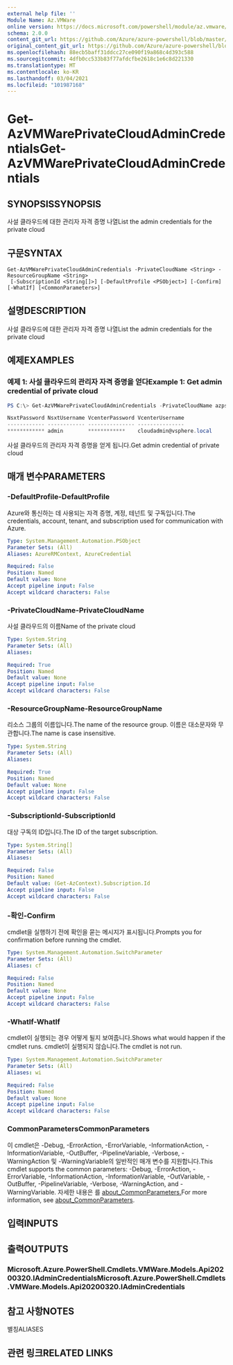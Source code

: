 ```yaml
---
external help file: ''
Module Name: Az.VMWare
online version: https://docs.microsoft.com/powershell/module/az.vmware/get-azvmwareprivatecloudadmincredentials
schema: 2.0.0
content_git_url: https://github.com/Azure/azure-powershell/blob/master/src/VMware/help/Get-AzVMwarePrivateCloudAdminCredentials.md
original_content_git_url: https://github.com/Azure/azure-powershell/blob/master/src/VMware/help/Get-AzVMwarePrivateCloudAdminCredentials.md
ms.openlocfilehash: 88ecb5baff31ddcc27ce090f19a868c4d393c588
ms.sourcegitcommit: 4dfb0cc533b83f77afdcfbe2618c1e6c8d221330
ms.translationtype: MT
ms.contentlocale: ko-KR
ms.lasthandoff: 03/04/2021
ms.locfileid: "101987168"
---
```

# <span data-ttu-id="c8d78-101">Get-AzVMWarePrivateCloudAdminCredentials</span><span class="sxs-lookup"><span data-stu-id="c8d78-101">Get-AzVMWarePrivateCloudAdminCredentials</span></span>

## <span data-ttu-id="c8d78-102">SYNOPSIS</span><span class="sxs-lookup"><span data-stu-id="c8d78-102">SYNOPSIS</span></span>
<span data-ttu-id="c8d78-103">사설 클라우드에 대한 관리자 자격 증명 나열</span><span class="sxs-lookup"><span data-stu-id="c8d78-103">List the admin credentials for the private cloud</span></span>

## <span data-ttu-id="c8d78-104">구문</span><span class="sxs-lookup"><span data-stu-id="c8d78-104">SYNTAX</span></span>

```
Get-AzVMWarePrivateCloudAdminCredentials -PrivateCloudName <String> -ResourceGroupName <String>
 [-SubscriptionId <String[]>] [-DefaultProfile <PSObject>] [-Confirm] [-WhatIf] [<CommonParameters>]
```

## <span data-ttu-id="c8d78-105">설명</span><span class="sxs-lookup"><span data-stu-id="c8d78-105">DESCRIPTION</span></span>
<span data-ttu-id="c8d78-106">사설 클라우드에 대한 관리자 자격 증명 나열</span><span class="sxs-lookup"><span data-stu-id="c8d78-106">List the admin credentials for the private cloud</span></span>

## <span data-ttu-id="c8d78-107">예제</span><span class="sxs-lookup"><span data-stu-id="c8d78-107">EXAMPLES</span></span>

### <span data-ttu-id="c8d78-108">예제 1: 사설 클라우드의 관리자 자격 증명을 얻다</span><span class="sxs-lookup"><span data-stu-id="c8d78-108">Example 1: Get admin credential of private cloud</span></span>
```powershell
PS C:\> Get-AzVMWarePrivateCloudAdminCredentials -PrivateCloudName azps-test-cloud -ResourceGroupName azps-test-group

NsxtPassword NsxtUsername VcenterPassword VcenterUsername
------------ ------------ --------------- ---------------
************ admin        ************    cloudadmin@vsphere.local
```

<span data-ttu-id="c8d78-109">사설 클라우드의 관리자 자격 증명을 얻게 됩니다.</span><span class="sxs-lookup"><span data-stu-id="c8d78-109">Get admin credential of private cloud</span></span>

## <span data-ttu-id="c8d78-110">매개 변수</span><span class="sxs-lookup"><span data-stu-id="c8d78-110">PARAMETERS</span></span>

### <span data-ttu-id="c8d78-111">-DefaultProfile</span><span class="sxs-lookup"><span data-stu-id="c8d78-111">-DefaultProfile</span></span>
<span data-ttu-id="c8d78-112">Azure와 통신하는 데 사용되는 자격 증명, 계정, 테넌트 및 구독입니다.</span><span class="sxs-lookup"><span data-stu-id="c8d78-112">The credentials, account, tenant, and subscription used for communication with Azure.</span></span>

```yaml
Type: System.Management.Automation.PSObject
Parameter Sets: (All)
Aliases: AzureRMContext, AzureCredential

Required: False
Position: Named
Default value: None
Accept pipeline input: False
Accept wildcard characters: False
```

### <span data-ttu-id="c8d78-113">-PrivateCloudName</span><span class="sxs-lookup"><span data-stu-id="c8d78-113">-PrivateCloudName</span></span>
<span data-ttu-id="c8d78-114">사설 클라우드의 이름</span><span class="sxs-lookup"><span data-stu-id="c8d78-114">Name of the private cloud</span></span>

```yaml
Type: System.String
Parameter Sets: (All)
Aliases:

Required: True
Position: Named
Default value: None
Accept pipeline input: False
Accept wildcard characters: False
```

### <span data-ttu-id="c8d78-115">-ResourceGroupName</span><span class="sxs-lookup"><span data-stu-id="c8d78-115">-ResourceGroupName</span></span>
<span data-ttu-id="c8d78-116">리소스 그룹의 이름입니다.</span><span class="sxs-lookup"><span data-stu-id="c8d78-116">The name of the resource group.</span></span>
<span data-ttu-id="c8d78-117">이름은 대소문자와 무관합니다.</span><span class="sxs-lookup"><span data-stu-id="c8d78-117">The name is case insensitive.</span></span>

```yaml
Type: System.String
Parameter Sets: (All)
Aliases:

Required: True
Position: Named
Default value: None
Accept pipeline input: False
Accept wildcard characters: False
```

### <span data-ttu-id="c8d78-118">-SubscriptionId</span><span class="sxs-lookup"><span data-stu-id="c8d78-118">-SubscriptionId</span></span>
<span data-ttu-id="c8d78-119">대상 구독의 ID입니다.</span><span class="sxs-lookup"><span data-stu-id="c8d78-119">The ID of the target subscription.</span></span>

```yaml
Type: System.String[]
Parameter Sets: (All)
Aliases:

Required: False
Position: Named
Default value: (Get-AzContext).Subscription.Id
Accept pipeline input: False
Accept wildcard characters: False
```

### <span data-ttu-id="c8d78-120">-확인</span><span class="sxs-lookup"><span data-stu-id="c8d78-120">-Confirm</span></span>
<span data-ttu-id="c8d78-121">cmdlet을 실행하기 전에 확인을 묻는 메시지가 표시됩니다.</span><span class="sxs-lookup"><span data-stu-id="c8d78-121">Prompts you for confirmation before running the cmdlet.</span></span>

```yaml
Type: System.Management.Automation.SwitchParameter
Parameter Sets: (All)
Aliases: cf

Required: False
Position: Named
Default value: None
Accept pipeline input: False
Accept wildcard characters: False
```

### <span data-ttu-id="c8d78-122">-WhatIf</span><span class="sxs-lookup"><span data-stu-id="c8d78-122">-WhatIf</span></span>
<span data-ttu-id="c8d78-123">cmdlet이 실행되는 경우 어떻게 될지 보여줍니다.</span><span class="sxs-lookup"><span data-stu-id="c8d78-123">Shows what would happen if the cmdlet runs.</span></span>
<span data-ttu-id="c8d78-124">cmdlet이 실행되지 않습니다.</span><span class="sxs-lookup"><span data-stu-id="c8d78-124">The cmdlet is not run.</span></span>

```yaml
Type: System.Management.Automation.SwitchParameter
Parameter Sets: (All)
Aliases: wi

Required: False
Position: Named
Default value: None
Accept pipeline input: False
Accept wildcard characters: False
```

### <span data-ttu-id="c8d78-125">CommonParameters</span><span class="sxs-lookup"><span data-stu-id="c8d78-125">CommonParameters</span></span>
<span data-ttu-id="c8d78-126">이 cmdlet은 -Debug, -ErrorAction, -ErrorVariable, -InformationAction, -InformationVariable, -OutBuffer, -PipelineVariable, -Verbose, -WarningAction 및 -WarningVariable의 일반적인 매개 변수를 지원합니다.</span><span class="sxs-lookup"><span data-stu-id="c8d78-126">This cmdlet supports the common parameters: -Debug, -ErrorAction, -ErrorVariable, -InformationAction, -InformationVariable, -OutVariable, -OutBuffer, -PipelineVariable, -Verbose, -WarningAction, and -WarningVariable.</span></span> <span data-ttu-id="c8d78-127">자세한 내용은 를 [about_CommonParameters.](http://go.microsoft.com/fwlink/?LinkID=113216)</span><span class="sxs-lookup"><span data-stu-id="c8d78-127">For more information, see [about_CommonParameters](http://go.microsoft.com/fwlink/?LinkID=113216).</span></span>

## <span data-ttu-id="c8d78-128">입력</span><span class="sxs-lookup"><span data-stu-id="c8d78-128">INPUTS</span></span>

## <span data-ttu-id="c8d78-129">출력</span><span class="sxs-lookup"><span data-stu-id="c8d78-129">OUTPUTS</span></span>

### <span data-ttu-id="c8d78-130">Microsoft.Azure.PowerShell.Cmdlets.VMWare.Models.Api20200320.IAdminCredentials</span><span class="sxs-lookup"><span data-stu-id="c8d78-130">Microsoft.Azure.PowerShell.Cmdlets.VMWare.Models.Api20200320.IAdminCredentials</span></span>

## <span data-ttu-id="c8d78-131">참고 사항</span><span class="sxs-lookup"><span data-stu-id="c8d78-131">NOTES</span></span>

<span data-ttu-id="c8d78-132">별칭</span><span class="sxs-lookup"><span data-stu-id="c8d78-132">ALIASES</span></span>

## <span data-ttu-id="c8d78-133">관련 링크</span><span class="sxs-lookup"><span data-stu-id="c8d78-133">RELATED LINKS</span></span>

